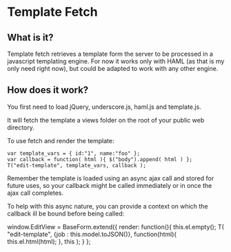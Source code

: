 Template Fetch
==============

What is it?
-----------

Template fetch retrieves a template form the server to be processed in a javascript templating engine. For now it works only with HAML (as that is my only need right now), but could be adapted to work with any other engine.

How does it work?
-----------------

You first need to load jQuery, underscore.js, haml.js and template.js.

It will fetch the template a views folder on the root of your public web directory.

To use fetch and render the template:
  
    var template_vars = { id:"1", name:"foo" };
    var callback = function( html ){ $("body").append( html ) };
    T("edit-template", template_vars, callback );
    
Remember the template is loaded using an async ajax call and stored for future uses, so your callback might be called immediately or in once the ajax call completes.

To help with this async nature, you can provide a context on which the callback ill be bound before being called:
  
  window.EditView = BaseForm.extend({
		render: function(){
			this.el.empty();
			T( "edit-template", {job : this.model.toJSON()},
					function(html){
						this.el.html(html);
					},
					this
				);
		}
	};
	

